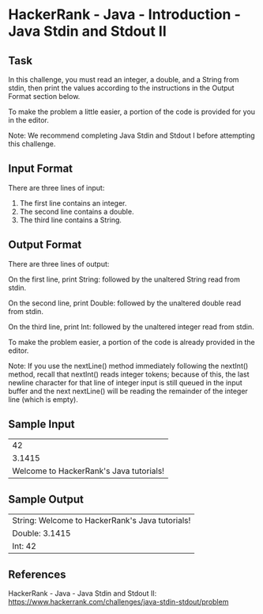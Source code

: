 # HackerRank - Java - Introduction - Java Stdin and Stdout II

## Task
In this challenge, you must read an integer, a double, and a String from stdin, 
then print the values according to the instructions in the Output Format section below. 

To make the problem a little easier, a portion of the code is provided for you in the editor.

Note: We recommend completing Java Stdin and Stdout I before attempting this challenge.

## Input Format
There are three lines of input:
1. The first line contains an integer.
2. The second line contains a double.
3. The third line contains a String.


## Output Format
There are three lines of output:

On the first line, print String: followed by the unaltered String read from stdin.

On the second line, print Double: followed by the unaltered double read from stdin.

On the third line, print Int: followed by the unaltered integer read from stdin.

To make the problem easier, a portion of the code is already provided in the editor.

Note: If you use the nextLine() method immediately following the nextInt() method, 
recall that nextInt() reads integer tokens; because of this, 
the last newline character for that line of integer input is still queued in the input buffer and the next nextLine() 
will be reading the remainder of the integer line (which is empty).


## Sample Input
|                                         |
|-----------------------------------------|
| 42                                      |
| 3.1415                                  |
| Welcome to HackerRank's Java tutorials! |


## Sample Output
|                                                 |
|-------------------------------------------------|
| String: Welcome to HackerRank's Java tutorials! |
| Double: 3.1415                                  |
| Int: 42                                         |


## References
HackerRank - Java - Java Stdin and Stdout II:
https://www.hackerrank.com/challenges/java-stdin-stdout/problem
